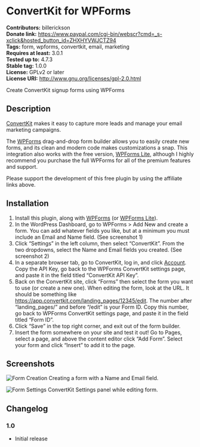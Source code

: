 # ConvertKit for WPForms

**Contributors:** billerickson  
**Donate link:** https://www.paypal.com/cgi-bin/webscr?cmd=_s-xclick&hosted_button_id=ZHXHYVWJCTZ94  
**Tags:** form, wpforms, convertkit, email, marketing  
**Requires at least:** 3.0.1  
**Tested up to:** 4.7.3  
**Stable tag:** 1.0.0  
**License:** GPLv2 or later  
**License URI:** http://www.gnu.org/licenses/gpl-2.0.html  

Create ConvertKit signup forms using WPForms

## Description

[ConvertKit](http://mbsy.co/convertkit/28981746) makes it easy to capture more leads and manage your email marketing campaigns.

The [WPForms](http://www.shareasale.com/r.cfm?u=402581&b=834775&m=64312&afftrack=convertkit%2Dplugin&urllink=) drag-and-drop form builder allows you to easily create new forms, and its clean and modern code makes customizations a snap. This integration also works with the free version, [WPForms Lite](https://wordpress.org/plugins/wpforms-lite/), although I highly recommend you purchase the full WPForms for all of the premium features and support.

Please support the development of this free plugin by using the affiliate links above. 

## Installation

 1. Install this plugin, along with [WPForms](http://www.shareasale.com/r.cfm?u=402581&b=834775&m=64312&afftrack=convertkit%2Dplugin&urllink=) (or [WPForms Lite](https://wordpress.org/plugins/wpforms-lite/)).
 2. In the WordPress Dashboard, go to WPForms > Add New and create a form. You can add whatever fields you like, but at a minimum you must include an Email and Name field. (See screenshot 1)
 3. Click “Settings” in the left column, then select “ConvertKit”. From the two dropdowns, select the Name and Email fields you created. (See screenshot 2)
 4. In a separate browser tab, go to ConvertKit, log in, and click [Account](https://app.convertkit.com/account/edit). Copy the API Key, go back to the WPForms ConvertKit settings page, and paste it in the field titled “ConvertKit API Key”.
 5. Back on the ConvertKit site, click “Forms” then select the form you want to use (or create a new one). When editing the form, look at the URL. It should be something like https://app.convertkit.com/landing_pages/12345/edit. The number after “landing_pages/” and before “/edit”  is your Form ID. Copy this number, go back to WPForms ConvertKit settings page, and paste it in the field titled “Form ID”.
 6. Click “Save” in the top right corner, and exit out of the form builder.
 7. Insert the form somewhere on your site and test it out! Go to Pages, select a page, and above the content editor click “Add Form”. Select your form and click “Insert” to add it to the page.

## Screenshots

![Form Creation](https://www.billerickson.net/wp-content/uploads/2017/04/wpforms-convertkit-1.png)
Creating a form with a Name and Email field.

![Form Settings](https://www.billerickson.net/wp-content/uploads/2017/04/wpforms-convertkit-2.png)
ConvertKit Settings panel while editing form.

## Changelog

### 1.0
* Initial release
